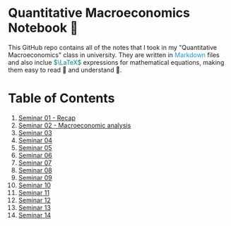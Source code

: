 # Quantitative Macroeconomics Notebook 📓

This GitHub repo contains all of the notes that I took in my "Quantitative Macroeconomics" class in university. They are written in <font color="1697da">Markdown</font> files and also inclue <font color="008080">$\LaTeX$</font> expressions for mathematical equations, making them easy to read 🙇 and understand 📑.

# Table of Contents
1. [Seminar 01 - Recap](./01.%20Recap.md)
2. [Seminar 02 - Macroeconomic analysis](./02.%20Macroeconomic%20analysis.md)
3. [Seminar 03]()
4. [Seminar 04]()
5. [Seminar 05]()
6. [Seminar 06]()
7. [Seminar 07]()
8. [Seminar 08]()
9. [Seminar 09]()
10. [Seminar 10]()
11. [Seminar 11]()
12. [Seminar 12]()
13. [Seminar 13]()
14. [Seminar 14]()